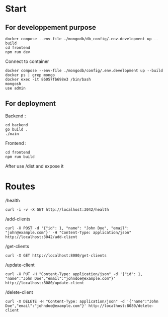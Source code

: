 # Start

## For developpement purpose

```
docker compose --env-file ./mongodb/db_config/.env.development up --build
cd frontend
npm run dev
```

Connect to container

```
docker compose --env-file ./mongodb/config/.env.development up --build
docker ps | grep mongo
docker exec -it 86057fb698e3 /bin/bash
mongosh
use admin
```

## For deployment

Backend :

```
cd backend
go build .
./main
```

Frontend :

```
cd frontend
npm run build
```

After use /dist and expose it

# Routes

/health

```
curl -i -v -X GET http://localhost:3042/health
```

/add-clients

```
curl -X POST -d '{"id": 1, "name": "John Doe", "email": "john@example.com"}' -H "Content-Type: application/json" http://localhost:3042/add-client
```

/get-clients

```
curl -X GET http://localhost:8080/get-clients
```

/update-client

```
curl -X PUT -H "Content-Type: application/json" -d '{"id": 1, "name":"John Doe","email":"johndoe@example.com"}' http://localhost:8080/update-client
```

/delete-client

```
curl -X DELETE -H "Content-Type: application/json" -d '{"name":"John Doe","email":"johndoe@example.com"}' http://localhost:8080/delete-client
```
